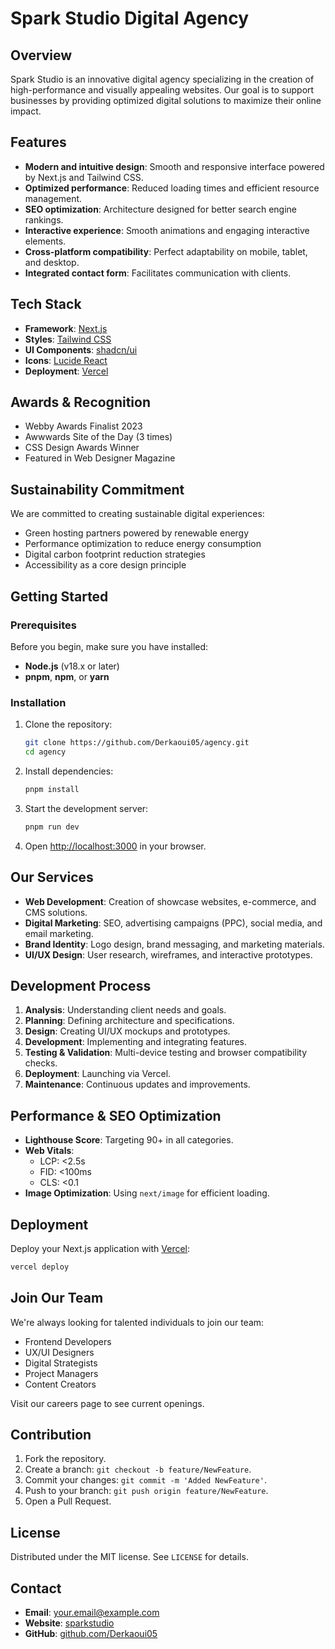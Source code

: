 # Spark Studio Digital Agency

<!-- ![Spark Studio Digital Agency](public/images/logo.png) -->

## Overview

Spark Studio is an innovative digital agency specializing in the creation of high-performance and visually appealing websites. Our goal is to support businesses by providing optimized digital solutions to maximize their online impact.

## Features

- **Modern and intuitive design**: Smooth and responsive interface powered by Next.js and Tailwind CSS.
- **Optimized performance**: Reduced loading times and efficient resource management.
- **SEO optimization**: Architecture designed for better search engine rankings.
- **Interactive experience**: Smooth animations and engaging interactive elements.
- **Cross-platform compatibility**: Perfect adaptability on mobile, tablet, and desktop.
- **Integrated contact form**: Facilitates communication with clients.

## Tech Stack

- **Framework**: [Next.js](https://nextjs.org/)
- **Styles**: [Tailwind CSS](https://tailwindcss.com/)
- **UI Components**: [shadcn/ui](https://ui.shadcn.com/)
- **Icons**: [Lucide React](https://lucide.dev/)
- **Deployment**: [Vercel](https://vercel.com/)

## Awards & Recognition

- Webby Awards Finalist 2023
- Awwwards Site of the Day (3 times)
- CSS Design Awards Winner
- Featured in Web Designer Magazine

## Sustainability Commitment

We are committed to creating sustainable digital experiences:

- Green hosting partners powered by renewable energy
- Performance optimization to reduce energy consumption
- Digital carbon footprint reduction strategies
- Accessibility as a core design principle

## Getting Started

### Prerequisites

Before you begin, make sure you have installed:
- **Node.js** (v18.x or later)
- **pnpm**, **npm**, or **yarn**

### Installation

1. Clone the repository:
   ```bash
   git clone https://github.com/Derkaoui05/agency.git
   cd agency
   ```
2. Install dependencies:
   ```bash
   pnpm install
   ```
3. Start the development server:
   ```bash
   pnpm run dev
   ```
4. Open [http://localhost:3000](http://localhost:3000) in your browser.


## Our Services

- **Web Development**: Creation of showcase websites, e-commerce, and CMS solutions.
- **Digital Marketing**: SEO, advertising campaigns (PPC), social media, and email marketing.
- **Brand Identity**: Logo design, brand messaging, and marketing materials.
- **UI/UX Design**: User research, wireframes, and interactive prototypes.

## Development Process

1. **Analysis**: Understanding client needs and goals.
2. **Planning**: Defining architecture and specifications.
3. **Design**: Creating UI/UX mockups and prototypes.
4. **Development**: Implementing and integrating features.
5. **Testing & Validation**: Multi-device testing and browser compatibility checks.
6. **Deployment**: Launching via Vercel.
7. **Maintenance**: Continuous updates and improvements.

## Performance & SEO Optimization

- **Lighthouse Score**: Targeting 90+ in all categories.
- **Web Vitals**:
  - LCP: <2.5s
  - FID: <100ms
  - CLS: <0.1
- **Image Optimization**: Using `next/image` for efficient loading.

## Deployment

Deploy your Next.js application with [Vercel](https://vercel.com/new):

```bash
vercel deploy
```

## Join Our Team

We're always looking for talented individuals to join our team:

- Frontend Developers
- UX/UI Designers
- Digital Strategists
- Project Managers
- Content Creators

Visit our careers page to see current openings.

## Contribution

1. Fork the repository.
2. Create a branch: `git checkout -b feature/NewFeature`.
3. Commit your changes: `git commit -m 'Added NewFeature'`.
4. Push to your branch: `git push origin feature/NewFeature`.
5. Open a Pull Request.

## License

Distributed under the MIT license. See `LICENSE` for details.

## Contact

- **Email**: [your.email@example.com](mailto:derkaouidevl@gmail.com)
- **Website**: [sparkstudio](sparkstudio.vercel.app)
- **GitHub**: [github.com/Derkaoui05](https://github.com/Derkaoui05/agency)
